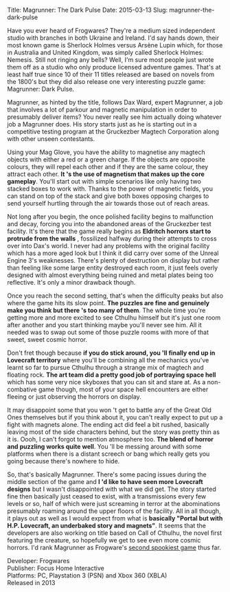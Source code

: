 Title: Magrunner: The Dark Pulse
Date: 2015-03-13
Slug: magrunner-the-dark-pulse

Have you ever heard of Frogwares? They're a medium sized independent studio
with branches in both Ukraine and Ireland. I'd say hands down, their most
known game is Sherlock Holmes versus Arsène Lupin which, for those in
Australia and United Kingdom, was simply called Sherlock Holmes: Nemesis.
Still not ringing any bells? Well, I'm sure most people just wrote them off as
a studio who only produce licensed adventure games. That's at least half true
since 10 of their 11 titles released are based on novels from the 1800's but
they did also release one very interesting puzzle game: Magrunner: Dark Pulse.  
  
Magrunner, as hinted by the title, follows Dax Ward, expert Magrunner, a job
that involves a lot of parkour and magnetic manipulation in order to
presumably deliver items? You never really see him actually doing whatever job
a Magrunner does. His story starts just as he is starting out in a competitive
testing program at the Gruckezber Magtech Corporation along with other unseen
contestants.  
  
Using your Mag Glove, you have the ability to magnetise any magtech objects
with either a red or a green charge. If the objects are opposite colours, they
will repel each other and if they are the same colour, they attract each
other. **It 's the use of magnetism that makes up the core gameplay**. You'll
start out with simple scenarios like only having two stacked boxes to work
with. Thanks to the power of magnetic fields, you can stand on top of the
stack and give both boxes opposing charges to send yourself hurtling through
the air towards those out of reach areas.  
  
Not long after you begin, the once polished facility begins to malfunction and
decay, forcing you into the abandoned areas of the Gruckezber test facility.
It's there that the game really begins as **Eldritch horrors start to protrude
from the walls** , fossilized halfway during their attempts to cross over into
Dax's world. I never had any problems with the original facility which has a
more aged look but I think it did carry over some of the Unreal Engine 3's
weaknesses. There's plenty of destruction on display but rather than feeling
like some large entity destroyed each room, it just feels overly designed with
almost everything being ruined and metal plates being too reflective. It's
only a minor drawback though.  
  
Once you reach the second setting, that's when the difficulty peaks but also
where the game hits its slow point. **The puzzles are fine and genuinely make
you think but there 's too many of them**. The whole time you're getting more
and more excited to see Cthulhu himself but it's just one room after another
and you start thinking maybe you'll never see him. All it needed was to swap
out some of those puzzle rooms with more of that sweet, sweet cosmic horror.  
  
Don't fret though because **if you do stick around, you 'll finally end up in
Lovecraft territory** where you'll be combining all the mechanics you've
learnt so far to pursue Cthulhu through a strange mix of magtech and floating
rock. **The art team did a pretty good job of portraying space hell** which
has some very nice skyboxes that you can sit and stare at. As a non-combative
game though, most of your space hell encounters are either fleeing or just
observing the horrors on display.  
  
It may disappoint some that you won 't get to battle any of the Great Old Ones
themselves but if you think about it, you can't really expect to put up a
fight with magnets alone. The ending act did feel a bit rushed, basically
leaving most of the side characters behind, but the story was pretty thin as
it is. Oooh, I can't forgot to mention atmosphere too. **The blend of horror
and puzzling works quite well**. You 'll be messing around with some platforms
when there is a distant screech or bang which really gets you going because
there's nowhere to hide.  
  
So, that's basically Magrunner. There's some pacing issues during the middle
section of the game and **I 'd like to have seen more Lovecraft designs** but
I wasn't disappointed with what we did get. The story started fine then
basically just ceased to exist, with a transmissions every few levels or so,
half of which were just screaming in terror at the abominations presumably
roaming around the upper floors of the facility. All in all though, it plays
out as well as I would expect from what is **basically "Portal but with H.P.
Lovecraft, an underbaked story and magnets"**. It seems that the developers
are also working on title based on Call of Cthulhu, the novel first featuring
the creature, so hopefully we get to see even more cosmic horrors. I'd rank
Magrunner as Frogware's [second spookiest
game](https://www.youtube.com/watch?v=13YlEPwOfmk) thus far.  
  
Developer: Frogwares  
Publisher: Focus Home Interactive  
Platforms: PC, Playstation 3 (PSN) and Xbox 360 (XBLA)  
Released in 2013

